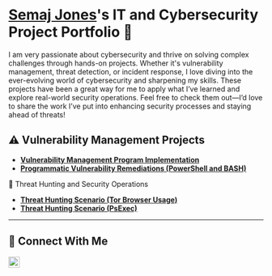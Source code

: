 # <a href="https://www.linkedin.com/in/semajjames128/">Semaj Jones</a>'s IT and Cybersecurity Project Portfolio 🔐

I am very passionate about cybersecurity and thrive on solving complex challenges through hands-on projects. Whether it's vulnerability management, threat detection, or incident response, I love diving into the ever-evolving world of cybersecurity and sharpening my skills. These projects have been a great way for me to apply what I’ve learned and explore real-world security operations. Feel free to check them out—I’d love to share the work I’ve put into enhancing security processes and staying ahead of threats!


## ⚠️ Vulnerability Management Projects

- **[Vulnerability Management Program Implementation](https://github.com/SEMAJJAMES128/Vulnerability-management-program)**
- **[Programmatic Vulnerability Remediations (PowerShell and BASH)](https://github.com/SEMAJJAMES128/Vulnerability-management-code)**

🚨 Threat Hunting and Security Operations
- **[Threat Hunting Scenario (Tor Browser Usage)](https://github.com/SEMAJJAMES128/threat-hunting-scenario-tor/tree/main)**
- **[Threat Hunting Scenario (PsExec)](https://github.com/SEMAJJAMES128/threat-hunting-scenario-tor/blob/main/Hunt2-PsExec.md)**


<hr/>

## 🤳 Connect With Me


[<img align="left" alt="___________ | LinkedIn" width="22px" src="https://cdn.jsdelivr.net/npm/simple-icons@v3/icons/linkedin.svg" />][linkedin]



[linkedin]: https://linkedin.com/in/semajjames128

<!--
<img width="35" alt="image" src="https://github.com/user-attachments/assets/2f41c7cd-5ea8-4475-b451-a37161b6c3fb"> 
<img width="35" alt="image" src="https://github.com/user-attachments/assets/77649969-9910-4994-8b96-74a116cfb2a8">
-->
